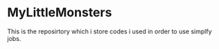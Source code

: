 # MyLittleMonsters
This is the reposirtory which i store codes i used in order to use simplfy jobs. 
